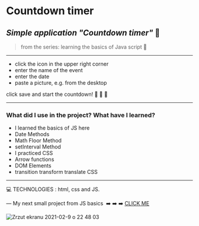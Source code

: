 <h1> Countdown timer </h1>

 
*<h2>Simple application  "Countdown timer"* :blue_book:</h2>
>from the series: learning the basics of Java script  :muscle:

----


* click the icon in the upper right corner
* enter the name of the event
* enter the date
* paste a picture, e.g. from the desktop


click save and start the countdown! :high_brightness: :high_brightness: :high_brightness:

-------

<h3>What did I use in the project? What have I learned?</h3>

* I learned the basics of JS here
* Date Methods
* Math Floor Method
* setInterval Method
* I practiced CSS
* Arrow functions
* DOM Elements 
* transition transform translate CSS



-----


:computer: TECHNOLOGIES : html, css and JS.


—
My next small project from JS basics  :arrow_right: :arrow_right: :arrow_right: [CLICK ME ](https://github.com/martynakil/-JS-slideshow)




![Zrzut ekranu 2021-02-9 o 22 48 03](https://user-images.githubusercontent.com/59742201/107432893-e3399e00-6b28-11eb-9173-ff02a7aeadfc.png)

